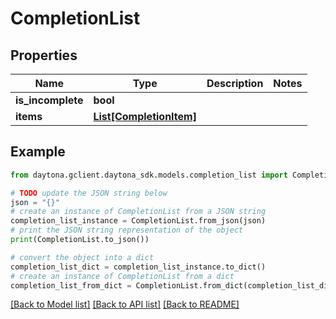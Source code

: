# CompletionList


## Properties

Name | Type | Description | Notes
------------ | ------------- | ------------- | -------------
**is_incomplete** | **bool** |  | 
**items** | [**List[CompletionItem]**](CompletionItem.md) |  | 

## Example

```python
from daytona.gclient.daytona_sdk.models.completion_list import CompletionList

# TODO update the JSON string below
json = "{}"
# create an instance of CompletionList from a JSON string
completion_list_instance = CompletionList.from_json(json)
# print the JSON string representation of the object
print(CompletionList.to_json())

# convert the object into a dict
completion_list_dict = completion_list_instance.to_dict()
# create an instance of CompletionList from a dict
completion_list_from_dict = CompletionList.from_dict(completion_list_dict)
```
[[Back to Model list]](../README.md#documentation-for-models) [[Back to API list]](../README.md#documentation-for-api-endpoints) [[Back to README]](../README.md)


